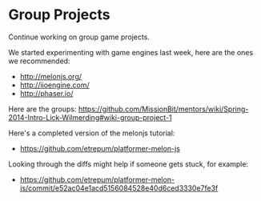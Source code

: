 # Group Projects

Continue working on group game projects.

We started experimenting with game engines last week, here are the
ones we recommended:

* http://melonjs.org/
* http://iioengine.com/
* http://phaser.io/

Here are the groups: https://github.com/MissionBit/mentors/wiki/Spring-2014-Intro-Lick-Wilmerding#wiki-group-project-1

Here's a completed version of the melonjs tutorial:

* https://github.com/etrepum/platformer-melon-js

Looking through the diffs might help if someone gets stuck, for
example:

* https://github.com/etrepum/platformer-melon-js/commit/e52ac04e1acd5156084528e40d6ced3330e7fe3f
